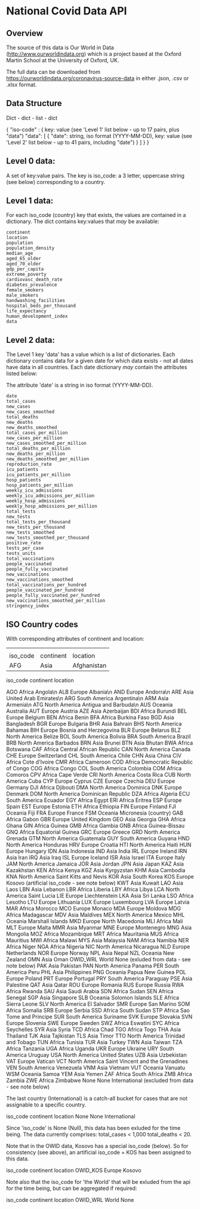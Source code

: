 # National Covid Data API

## Overview

The source of this data is Our World in Data (http://www.ourworldindata.org) which is a project based at the Oxford Martin School at the University of Oxford, UK.

The full data can be downloaded from https://ourworldindata.org/coronavirus-source-data in either .json, .csv or .xlsx format.


## Data Structure

Dict - dict - list - dict

{
    "iso-code" : {
        key: value  (see 'Level 1' list below - up to 17 pairs, plus "data")
        "data": [
            {
                "date": string, iso format (YYYY-MM-DD),
                key: value  (see 'Level 2' list below - up to 41 pairs, including "date")
            }
        ]
    }
}


## Level 0 data:

A set of key:value pairs.  The key is iso_code: a 3 letter, uppercase string (see below) corresponding to a country.


## Level 1 data:

For each iso_code (country) key that exists, the values are contained in a dictionary.  The dict contains key:values that *may* be available:

    continent
    location
    population
    population_density
    median_age
    aged_65_older
    aged_70_older
    gdp_per_capita
    extreme_poverty
    cardiovasc_death_rate
    diabetes_prevalence
    female_smokers
    male_smokers
    handwashing_facilities
    hospital_beds_per_thousand
    life_expectancy
    human_development_index
    data
    
    
## Level 2 data:

The Level 1 key 'data' has a value which is a list of dictionaries.  Each dictionary contains data for a given date for which data exists - not all dates have data in all countries.  Each date dictionary *may* contain the attributes listed below:

The attribute 'date' is a string in iso format (YYYY-MM-DD).
    
    date
    total_cases
    new_cases
    new_cases_smoothed
    total_deaths
    new_deaths
    new_deaths_smoothed
    total_cases_per_million
    new_cases_per_million
    new_cases_smoothed_per_million
    total_deaths_per_million
    new_deaths_per_million
    new_deaths_smoothed_per_million
    reproduction_rate
    icu_patients
    icu_patients_per_million
    hosp_patients
    hosp_patients_per_million
    weekly_icu_admissions
    weekly_icu_admissions_per_million
    weekly_hosp_admissions
    weekly_hosp_admissions_per_million
    total_tests
    new_tests
    total_tests_per_thousand
    new_tests_per_thousand
    new_tests_smoothed
    new_tests_smoothed_per_thousand
    positive_rate
    tests_per_case
    tests_units
    total_vaccinations
    people_vaccinated
    people_fully_vaccinated
    new_vaccinations
    new_vaccinations_smoothed
    total_vaccinations_per_hundred
    people_vaccinated_per_hundred
    people_fully_vaccinated_per_hundred
    new_vaccinations_smoothed_per_million
    stringency_index


## ISO Country codes

With corresponding attributes of continent and location:

<table>
<th>
<tr>
<td>iso_code</td>
<td>continent</td>
<td>location</td>
</tr>
</th>
<tr>
<td>AFG</td>
<td>Asia</td>
<td>Afghanistan</td>
</tr>
</table>

iso_code    continent	    location

	        	        
AGO	        Africa	        Angola\n
ALB	        Europe	        Albania\n
AND	        Europe	        Andorra\n
ARE	        Asia	        United Arab Emirates\n
ARG	        South America	Argentina\n
ARM	        Asia	        Armenia\n
ATG	        North America	Antigua and Barbuda\n
AUS	        Oceania	        Australia
AUT	        Europe	        Austria
AZE	        Asia	        Azerbaijan
BDI	        Africa	        Burundi
BEL	        Europe	        Belgium
BEN	        Africa	        Benin
BFA	        Africa	        Burkina Faso
BGD	        Asia	        Bangladesh
BGR	        Europe	        Bulgaria
BHR	        Asia	        Bahrain
BHS	        North America	Bahamas
BIH	        Europe	        Bosnia and Herzegovina
BLR	        Europe	        Belarus
BLZ	        North America	Belize
BOL	        South America	Bolivia
BRA	        South America	Brazil
BRB	        North America	Barbados
BRN	        Asia	        Brunei
BTN	        Asia	        Bhutan
BWA	        Africa	        Botswana
CAF	        Africa	        Central African Republic
CAN	        North America	Canada
CHE	        Europe	        Switzerland
CHL	        South America	Chile
CHN	        Asia	        China
CIV	        Africa	        Cote d'Ivoire
CMR	        Africa	        Cameroon
COD	        Africa	        Democratic Republic of Congo
COG	        Africa	        Congo
COL	        South America	Colombia
COM	        Africa	        Comoros
CPV	        Africa	        Cape Verde
CRI	        North America	Costa Rica
CUB	        North America	Cuba
CYP	        Europe	        Cyprus
CZE	        Europe	        Czechia
DEU	        Europe	        Germany
DJI	        Africa	        Djibouti
DMA	        North America	Dominica
DNK	        Europe	        Denmark
DOM	        North America	Dominican Republic
DZA	        Africa	        Algeria
ECU	        South America	Ecuador
EGY	        Africa	        Egypt
ERI	        Africa	        Eritrea
ESP	        Europe	        Spain
EST	        Europe	        Estonia
ETH	        Africa	        Ethiopia
FIN	        Europe	        Finland
FJI	        Oceania	        Fiji
FRA	        Europe	        France
FSM	        Oceania	        Micronesia (country)
GAB	        Africa	        Gabon
GBR	        Europe	        United Kingdom
GEO	        Asia	        Georgia
GHA	        Africa	        Ghana
GIN	        Africa	        Guinea
GMB	        Africa	        Gambia
GNB	        Africa	        Guinea-Bissau
GNQ	        Africa	        Equatorial Guinea
GRC	        Europe	        Greece
GRD	        North America	Grenada
GTM	        North America	Guatemala
GUY	        South America	Guyana
HND	        North America	Honduras
HRV	        Europe	        Croatia
HTI	        North America	Haiti
HUN	        Europe	        Hungary
IDN	        Asia	        Indonesia
IND	        Asia	        India
IRL	        Europe	        Ireland
IRN	        Asia	        Iran
IRQ	        Asia	        Iraq
ISL	        Europe	        Iceland
ISR	        Asia	        Israel
ITA	        Europe	        Italy
JAM	        North America	Jamaica
JOR	        Asia	        Jordan
JPN	        Asia	        Japan
KAZ	        Asia	        Kazakhstan
KEN	        Africa	        Kenya
KGZ	        Asia	        Kyrgyzstan
KHM	        Asia	        Cambodia
KNA	        North America	Saint Kitts and Nevis
KOR	        Asia	        South Korea
KOS	        Europe	        Kosovo  (artificial iso_code - see note below)
KWT	        Asia	        Kuwait
LAO	        Asia	        Laos
LBN	        Asia	        Lebanon
LBR	        Africa	        Liberia
LBY	        Africa	        Libya
LCA	        North America	Saint Lucia
LIE	        Europe	        Liechtenstein
LKA	        Asia	        Sri Lanka
LSO	        Africa	        Lesotho
LTU	        Europe	        Lithuania
LUX	        Europe	        Luxembourg
LVA	        Europe	        Latvia
MAR	        Africa	        Morocco
MCO	        Europe	        Monaco
MDA	        Europe	        Moldova
MDG	        Africa	        Madagascar
MDV	        Asia	        Maldives
MEX	        North America	Mexico
MHL	        Oceania	        Marshall Islands
MKD	        Europe	        North Macedonia
MLI	        Africa	        Mali
MLT	        Europe      	Malta
MMR	        Asia	        Myanmar
MNE	        Europe	        Montenegro
MNG	        Asia	        Mongolia
MOZ	        Africa	        Mozambique
MRT	        Africa	        Mauritania
MUS	        Africa	        Mauritius
MWI	        Africa	        Malawi
MYS	        Asia	        Malaysia
NAM	        Africa	        Namibia
NER	        Africa	        Niger
NGA	        Africa	        Nigeria
NIC	        North America	Nicaragua
NLD	        Europe	        Netherlands
NOR	        Europe	        Norway
NPL	        Asia	        Nepal
NZL	        Oceania	        New Zealand
OMN	        Asia	        Oman
OWID_WRL	World           None    (exluded from data - see note below)
PAK	        Asia	        Pakistan
PAN	        North America	Panama
PER	        South America	Peru
PHL	        Asia	        Philippines
PNG	        Oceania	        Papua New Guinea
POL	        Europe	        Poland
PRT	        Europe	        Portugal
PRY	        South America	Paraguay
PSE	        Asia	        Palestine
QAT	        Asia	        Qatar
ROU         Europe	        Romania
RUS	        Europe	        Russia
RWA	        Africa	        Rwanda
SAU	        Asia	        Saudi Arabia
SDN	        Africa	        Sudan
SEN	        Africa	        Senegal
SGP	        Asia	        Singapore
SLB	        Oceania	        Solomon Islands
SLE	        Africa	        Sierra Leone
SLV	        North America	El Salvador
SMR	        Europe	        San Marino
SOM	        Africa	        Somalia
SRB	        Europe	        Serbia
SSD	        Africa	        South Sudan
STP	        Africa	        Sao Tome and Principe
SUR	        South America	Suriname
SVK	        Europe	        Slovakia
SVN	        Europe	        Slovenia
SWE	        Europe	        Sweden
SWZ	        Africa	        Eswatini
SYC	        Africa	        Seychelles
SYR	        Asia	        Syria
TCD	        Africa	        Chad
TGO	        Africa	        Togo
THA	        Asia	        Thailand
TJK	        Asia	        Tajikistan
TLS	        Asia	        Timor
TTO	        North America	Trinidad and Tobago
TUN	        Africa	        Tunisia
TUR	        Asia	        Turkey
TWN	        Asia	        Taiwan
TZA	        Africa	        Tanzania
UGA	        Africa	        Uganda
UKR	        Europe	        Ukraine
URY	        South America	Uruguay
USA	        North America	United States
UZB	        Asia	        Uzbekistan
VAT	        Europe	        Vatican
VCT	        North America	Saint Vincent and the Grenadines
VEN	        South America	Venezuela
VNM	        Asia	        Vietnam
VUT	        Oceania	        Vanuatu
WSM	        Oceania	        Samoa
YEM	        Asia	        Yemen
ZAF	        Africa	        South Africa
ZMB	        Africa	        Zambia
ZWE	        Africa	        Zimbabwe
None        None            International   (excluded from data - see note below)

The last country (International) is a catch-all bucket for cases that are not assignable to a specific country. 

iso_code    continent	    location
None        None            International

Since 'iso_code' is None (Null), this data has been exluded for the time being.
The data currently comprises:
    total_cases < 1,000
    total_deaths < 20. 

Note that in the OWID data, Kosovo has a special iso_code (below).  So for consistency (see above), an artificial iso_code = KOS has been assigned to this data.

iso_code    continent	    location
OWID_KOS	Europe	        Kosovo

Note also that the iso_code for 'the World' that will be exluded from the api for the time being, but can be aggregated if required:

iso_code    continent	    location
OWID_WRL	World           None
